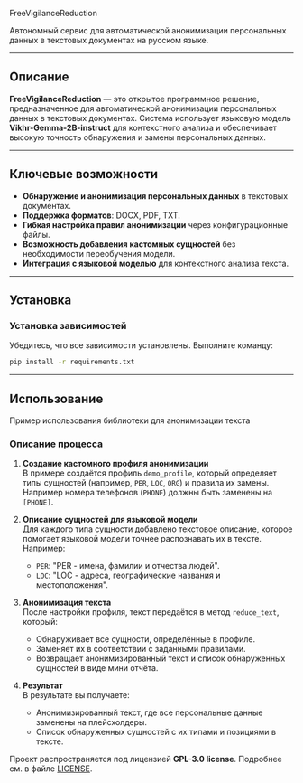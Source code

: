  FreeVigilanceReduction

Автономный сервис для автоматической анонимизации персональных данных в текстовых документах на русском языке.

---

## Описание

**FreeVigilanceReduction** — это открытое программное решение, предназначенное для автоматической анонимизации персональных данных в текстовых документах. Система использует языковую модель **Vikhr-Gemma-2B-instruct** для контекстного анализа и обеспечивает высокую точность обнаружения и замены персональных данных.

---

## Ключевые возможности

- **Обнаружение и анонимизация персональных данных** в текстовых документах.
- **Поддержка форматов**: DOCX, PDF, TXT.
- **Гибкая настройка правил анонимизации** через конфигурационные файлы.
- **Возможность добавления кастомных сущностей** без необходимости переобучения модели.
- **Интеграция с языковой моделью** для контекстного анализа текста.

---

## Установка

### Установка зависимостей

Убедитесь, что все зависимости установлены. Выполните команду:

```bash
pip install -r requirements.txt
```

---

## Использование

Пример использования библиотеки для анонимизации текста

### Описание процесса

1. **Создание кастомного профиля анонимизации**  
   В примере создаётся профиль `demo_profile`, который определяет типы сущностей (например, `PER`, `LOC`, `ORG`) и правила их замены. Например номера телефонов (`PHONE`) должны быть заменены на `[PHONE]`.

2. **Описание сущностей для языковой модели**  
   Для каждого типа сущности добавлено текстовое описание, которое помогает языковой модели точнее распознавать их в тексте. Например:
   - `PER`: "PER - имена, фамилии и отчества людей".
   - `LOC`: "LOC - адреса, географические названия и местоположения".

4. **Анонимизация текста**  
   После настройки профиля, текст передаётся в метод `reduce_text`, который:
   - Обнаруживает все сущности, определённые в профиле.
   - Заменяет их в соответствии с заданными правилами.
   - Возвращает анонимизированный текст и список обнаруженных сущностей в виде мини отчёта.

5. **Результат**  
   В результате вы получаете:
   - Анонимизированный текст, где все персональные данные заменены на плейсхолдеры.
   - Список обнаруженных сущностей с их типами и позициями в тексте.

Проект распространяется под лицензией **GPL-3.0 license**. Подробнее см. в файле [LICENSE](LICENSE).
